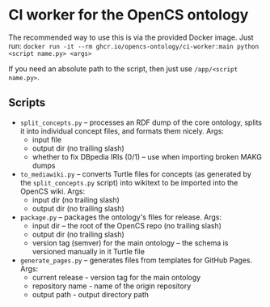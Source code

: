 # CI worker for the OpenCS ontology

The recommended way to use this is via the provided Docker image. Just run:
`docker run -it --rm ghcr.io/opencs-ontology/ci-worker:main python <script name.py> <args>`

If you need an absolute path to the script, then just use `/app/<script name.py>`.

## Scripts
- `split_concepts.py` – processes an RDF dump of the core ontology, splits it into individual concept files, and formats them nicely. Args:
  - input file
  - output dir (no trailing slash)
  - whether to fix DBpedia IRIs (0/1) – use when importing broken MAKG dumps
- `to_mediawiki.py` – converts Turtle files for concepts (as generated by the `split_concepts.py` script) into wikitext to be imported into the OpenCS wiki. Args:
  - input dir (no trailing slash)
  - output dir (no trailing slash)
- `package.py` – packages the ontology's files for release. Args:
  - input dir – the root of the OpenCS repo (no trailing slash)
  - output dir (no trailing slash)
  - version tag (semver) for the main ontology – the schema is versioned manually in it Turtle file
- `generate_pages.py` – generates files from templates for GitHub Pages. Args:
  - current release - version tag for the main ontology
  - repository name - name of the origin repository
  - output path - output directory path